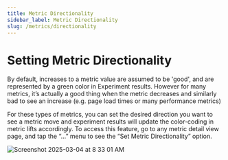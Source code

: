 ```yaml
---
title: Metric Directionality
sidebar_label: Metric Directionality
slug: /metrics/directionality
---
```


# Setting Metric Directionality

By default, increases to a metric value are assumed to be 'good', and are represented by a green color in Experiment results. However for many metrics, it’s actually a good thing when the metric decreases and similarly bad to see an increase (e.g. page load times or many performance metrics)

For these types of metrics, you can set the desired direction you want to see a metric move and experiment results will update the color-coding in metric lifts accordingly. To access this feature, go to any metric detail view page, and tap the “…” menu to see the “Set Metric Directionality” option.

![Screenshot 2025-03-04 at 8 33 01 AM](https://github.com/user-attachments/assets/fa0cbf9f-c84f-4db6-b9fa-84d672358a72)
